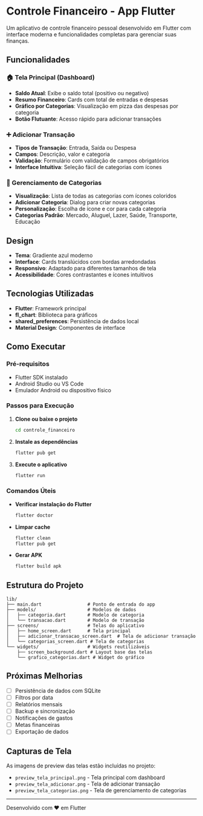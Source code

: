 # Controle Financeiro - App Flutter

Um aplicativo de controle financeiro pessoal desenvolvido em Flutter com interface moderna e funcionalidades completas para gerenciar suas finanças.

## Funcionalidades

### 🏠 Tela Principal (Dashboard)
- **Saldo Atual**: Exibe o saldo total (positivo ou negativo)
- **Resumo Financeiro**: Cards com total de entradas e despesas
- **Gráfico por Categorias**: Visualização em pizza das despesas por categoria
- **Botão Flutuante**: Acesso rápido para adicionar transações

### ➕ Adicionar Transação
- **Tipos de Transação**: Entrada, Saída ou Despesa
- **Campos**: Descrição, valor e categoria
- **Validação**: Formulário com validação de campos obrigatórios
- **Interface Intuitiva**: Seleção fácil de categorias com ícones

### 📂 Gerenciamento de Categorias
- **Visualização**: Lista de todas as categorias com ícones coloridos
- **Adicionar Categoria**: Dialog para criar novas categorias
- **Personalização**: Escolha de ícone e cor para cada categoria
- **Categorias Padrão**: Mercado, Aluguel, Lazer, Saúde, Transporte, Educação

## Design

- **Tema**: Gradiente azul moderno
- **Interface**: Cards translúcidos com bordas arredondadas
- **Responsivo**: Adaptado para diferentes tamanhos de tela
- **Acessibilidade**: Cores contrastantes e ícones intuitivos

## Tecnologias Utilizadas

- **Flutter**: Framework principal
- **fl_chart**: Biblioteca para gráficos
- **shared_preferences**: Persistência de dados local
- **Material Design**: Componentes de interface

## Como Executar

### Pré-requisitos
- Flutter SDK instalado
- Android Studio ou VS Code
- Emulador Android ou dispositivo físico

### Passos para Execução

1. **Clone ou baixe o projeto**
   ```bash
   cd controle_financeiro
   ```

2. **Instale as dependências**
   ```bash
   flutter pub get
   ```

3. **Execute o aplicativo**
   ```bash
   flutter run
   ```

### Comandos Úteis

- **Verificar instalação do Flutter**
  ```bash
  flutter doctor
  ```

- **Limpar cache**
  ```bash
  flutter clean
  flutter pub get
  ```

- **Gerar APK**
  ```bash
  flutter build apk
  ```

## Estrutura do Projeto

```
lib/
├── main.dart                 # Ponto de entrada do app
├── models/                   # Modelos de dados
│   ├── categoria.dart        # Modelo de categoria
│   └── transacao.dart        # Modelo de transação
├── screens/                  # Telas do aplicativo
│   ├── home_screen.dart      # Tela principal
│   ├── adicionar_transacao_screen.dart  # Tela de adicionar transação
│   └── categorias_screen.dart # Tela de categorias
└── widgets/                  # Widgets reutilizáveis
    ├── screen_background.dart # Layout base das telas
    └── grafico_categorias.dart # Widget do gráfico
```

## Próximas Melhorias

- [ ] Persistência de dados com SQLite
- [ ] Filtros por data
- [ ] Relatórios mensais
- [ ] Backup e sincronização
- [ ] Notificações de gastos
- [ ] Metas financeiras
- [ ] Exportação de dados

## Capturas de Tela

As imagens de preview das telas estão incluídas no projeto:
- `preview_tela_principal.png` - Tela principal com dashboard
- `preview_tela_adicionar.png` - Tela de adicionar transação
- `preview_tela_categorias.png` - Tela de gerenciamento de categorias

---

Desenvolvido com ❤️ em Flutter

